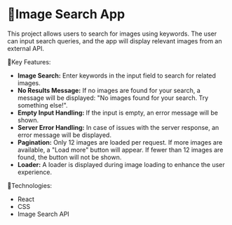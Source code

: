 # 🔎Image Search App

This project allows users to search for images using keywords. The user can input search queries, and the app will display relevant images from an external API.

🧾Key Features:

-   **Image Search:** Enter keywords in the input field to search for related images.
-   **No Results Message:** If no images are found for your search, a message will be displayed: "No images found for your search. Try something else!".
-   **Empty Input Handling:** If the input is empty, an error message will be shown.
-   **Server Error Handling:** In case of issues with the server response, an error message will be displayed.
-   **Pagination:** Only 12 images are loaded per request. If more images are available, a "Load more" button will appear. If fewer than 12 images are found, the button will not be shown.
-   **Loader:** A loader is displayed during image loading to enhance the user experience.

🔗Technologies:

-   React
-   CSS
-   Image Search API

